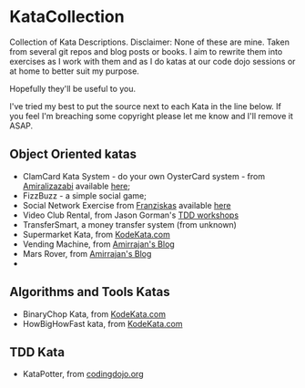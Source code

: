 # KataCollection
Collection of Kata Descriptions.
Disclaimer: None of these are mine. Taken from several git repos and blog posts or books. I aim to rewrite them into exercises as I work with them and as I do katas at our code dojo sessions or at home to better suit my purpose.

Hopefully they'll be useful to you.

I've tried my best to put the source next to each Kata in the line below. If you feel I'm breaching some copyright please let me know and I'll remove it ASAP.

## Object Oriented katas
- ClamCard Kata System - do your own OysterCard system - from [Amiralizazabi](https://github.com/amiralibazazi) available [here](https://gist.github.com/amiralibazazi/a9d57d40886604887d8e#file-clamcardkata-txt-L70);
- FizzBuzz - a simple social game;
- Social Network Exercise from [Franziskas](https://github.com/franziskas) available [here](https://github.com/franziskas/social-network-exercise)
- Video Club Rental, from Jason Gorman's [TDD workshops](http://www.codemanship.co.uk/)
- TransferSmart, a money transfer system (from unknown)
- Supermarket Kata, from [KodeKata.com](www.codekata.com)
- Vending Machine, from [Amirrajan's Blog](http://amirrajan.net/Blog/)
- Mars Rover, from [Amirrajan's Blog](http://amirrajan.net/Blog/)
- 

## Algorithms and Tools Katas
- BinaryChop Kata, from [KodeKata.com](www.codekata.com)
- HowBigHowFast kata, from [KodeKata.com](www.codekata.com)

## TDD Kata
- KataPotter, from [codingdojo.org](http://codingdojo.org/)
